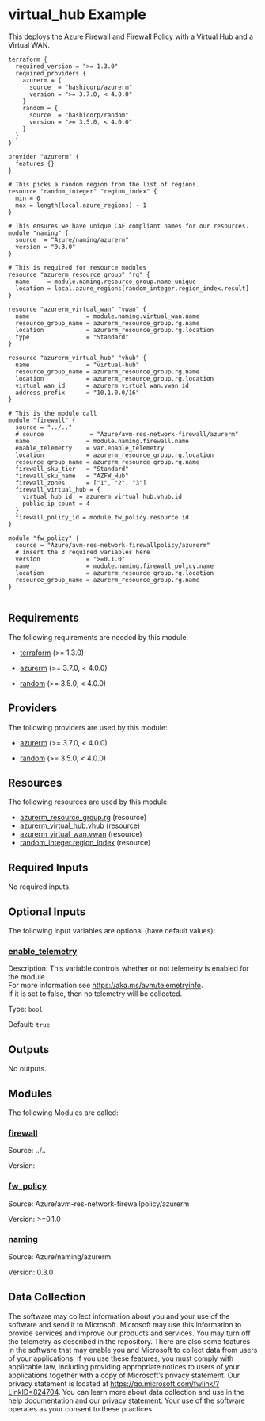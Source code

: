 <!-- BEGIN_TF_DOCS -->
# virtual\_hub Example

This deploys the Azure Firewall and Firewall Policy with a Virtual Hub and a Virtual WAN.

```hcl
terraform {
  required_version = ">= 1.3.0"
  required_providers {
    azurerm = {
      source  = "hashicorp/azurerm"
      version = ">= 3.7.0, < 4.0.0"
    }
    random = {
      source  = "hashicorp/random"
      version = ">= 3.5.0, < 4.0.0"
    }
  }
}

provider "azurerm" {
  features {}
}

# This picks a random region from the list of regions.
resource "random_integer" "region_index" {
  min = 0
  max = length(local.azure_regions) - 1
}

# This ensures we have unique CAF compliant names for our resources.
module "naming" {
  source  = "Azure/naming/azurerm"
  version = "0.3.0"
}

# This is required for resource modules
resource "azurerm_resource_group" "rg" {
  name     = module.naming.resource_group.name_unique
  location = local.azure_regions[random_integer.region_index.result]
}

resource "azurerm_virtual_wan" "vwan" {
  name                = module.naming.virtual_wan.name
  resource_group_name = azurerm_resource_group.rg.name
  location            = azurerm_resource_group.rg.location
  type                = "Standard"
}

resource "azurerm_virtual_hub" "vhub" {
  name                = "virtual-hub"
  resource_group_name = azurerm_resource_group.rg.name
  location            = azurerm_resource_group.rg.location
  virtual_wan_id      = azurerm_virtual_wan.vwan.id
  address_prefix      = "10.1.0.0/16"
}

# This is the module call
module "firewall" {
  source = "../.."
  # source             = "Azure/avm-res-network-firewall/azurerm"
  name                = module.naming.firewall.name
  enable_telemetry    = var.enable_telemetry
  location            = azurerm_resource_group.rg.location
  resource_group_name = azurerm_resource_group.rg.name
  firewall_sku_tier   = "Standard"
  firewall_sku_name   = "AZFW_Hub"
  firewall_zones      = ["1", "2", "3"]
  firewall_virtual_hub = {
    virtual_hub_id  = azurerm_virtual_hub.vhub.id
    public_ip_count = 4
  }
  firewall_policy_id = module.fw_policy.resource.id
}

module "fw_policy" {
  source = "Azure/avm-res-network-firewallpolicy/azurerm"
  # insert the 3 required variables here
  version             = ">=0.1.0"
  name                = module.naming.firewall_policy.name
  location            = azurerm_resource_group.rg.location
  resource_group_name = azurerm_resource_group.rg.name
}


```

<!-- markdownlint-disable MD033 -->
## Requirements

The following requirements are needed by this module:

- <a name="requirement_terraform"></a> [terraform](#requirement\_terraform) (>= 1.3.0)

- <a name="requirement_azurerm"></a> [azurerm](#requirement\_azurerm) (>= 3.7.0, < 4.0.0)

- <a name="requirement_random"></a> [random](#requirement\_random) (>= 3.5.0, < 4.0.0)

## Providers

The following providers are used by this module:

- <a name="provider_azurerm"></a> [azurerm](#provider\_azurerm) (>= 3.7.0, < 4.0.0)

- <a name="provider_random"></a> [random](#provider\_random) (>= 3.5.0, < 4.0.0)

## Resources

The following resources are used by this module:

- [azurerm_resource_group.rg](https://registry.terraform.io/providers/hashicorp/azurerm/latest/docs/resources/resource_group) (resource)
- [azurerm_virtual_hub.vhub](https://registry.terraform.io/providers/hashicorp/azurerm/latest/docs/resources/virtual_hub) (resource)
- [azurerm_virtual_wan.vwan](https://registry.terraform.io/providers/hashicorp/azurerm/latest/docs/resources/virtual_wan) (resource)
- [random_integer.region_index](https://registry.terraform.io/providers/hashicorp/random/latest/docs/resources/integer) (resource)

<!-- markdownlint-disable MD013 -->
## Required Inputs

No required inputs.

## Optional Inputs

The following input variables are optional (have default values):

### <a name="input_enable_telemetry"></a> [enable\_telemetry](#input\_enable\_telemetry)

Description: This variable controls whether or not telemetry is enabled for the module.  
For more information see https://aka.ms/avm/telemetryinfo.  
If it is set to false, then no telemetry will be collected.

Type: `bool`

Default: `true`

## Outputs

No outputs.

## Modules

The following Modules are called:

### <a name="module_firewall"></a> [firewall](#module\_firewall)

Source: ../..

Version:

### <a name="module_fw_policy"></a> [fw\_policy](#module\_fw\_policy)

Source: Azure/avm-res-network-firewallpolicy/azurerm

Version: >=0.1.0

### <a name="module_naming"></a> [naming](#module\_naming)

Source: Azure/naming/azurerm

Version: 0.3.0

<!-- markdownlint-disable-next-line MD041 -->
## Data Collection

The software may collect information about you and your use of the software and send it to Microsoft. Microsoft may use this information to provide services and improve our products and services. You may turn off the telemetry as described in the repository. There are also some features in the software that may enable you and Microsoft to collect data from users of your applications. If you use these features, you must comply with applicable law, including providing appropriate notices to users of your applications together with a copy of Microsoft’s privacy statement. Our privacy statement is located at <https://go.microsoft.com/fwlink/?LinkID=824704>. You can learn more about data collection and use in the help documentation and our privacy statement. Your use of the software operates as your consent to these practices.
<!-- END_TF_DOCS -->